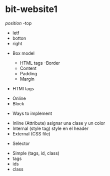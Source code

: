 # bit-website1

*position*
-top
- letf
- botton
- right

* Box model
    * HTML tags
    -Border
    - Content
    - Padding
    - Margin

* HTMl tags

- Online
- Block

*  Ways to implement
- Inline (Attribute) asignar una clase y un color
- Internal (style tag) style en el header 
- External (CSS file)

* Selector
- Simple (tags, id, class)
- tags
- ids
- class


